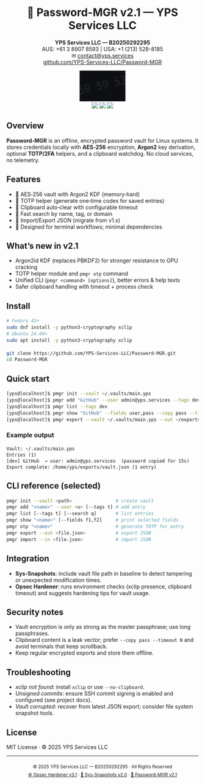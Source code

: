 <h1 align="center">🔐 Password-MGR v2.1 — YPS Services LLC</h1>
<p align="center">
  <b>YPS Services LLC — B20250292295</b><br>
  AUS: +61 3 8907 8593 | USA: +1 (213) 528-8185<br>
  ✉ <a href="mailto:contact@yps.services">contact@yps.services</a><br>
  <a href="https://github.com/YPS-Services-LLC/Password-MGR">github.com/YPS-Services-LLC/Password-MGR</a>
</p>
<p align="center">
  <img src="assets/watermark-505953-angled.svg" width="120" height="80"><br>
  <img src="https://img.shields.io/badge/version-v2.1-blue?style=for-the-badge">
  <img src="https://img.shields.io/badge/license-MIT-green?style=for-the-badge">
  <img src="https://img.shields.io/badge/status-Stable-orange?style=for-the-badge">
</p>

## Overview
**Password‑MGR** is an offline, encrypted password vault for Linux systems. It stores credentials locally with **AES‑256** encryption, **Argon2** key derivation, optional **TOTP/2FA** helpers, and a clipboard watchdog. No cloud services, no telemetry.

## Features
- 🔐 AES‑256 vault with Argon2 KDF (memory‑hard)
- 🔑 TOTP helper (generate one‑time codes for saved entries)
- 🧹 Clipboard auto‑clear with configurable timeout
- 🔎 Fast search by name, tag, or domain
- 🔁 Import/Export JSON (migrate from v1.x)
- 🧰 Designed for terminal workflows; minimal dependencies

## What’s new in v2.1
- Argon2id KDF (replaces PBKDF2) for stronger resistance to GPU cracking
- TOTP helper module and `pmgr otp` command
- Unified CLI (`pmgr <command> [options]`), better errors & help texts
- Safer clipboard handling with timeout + process check

## Install
```bash
# Fedora 42+
sudo dnf install -y python3-cryptography xclip
# Ubuntu 24.04+
sudo apt install -y python3-cryptography xclip

git clone https://github.com/YPS-Services-LLC/Password-MGR.git
cd Password-MGR
```

## Quick start
```bash
[yps@localhost]$ pmgr init --vault ~/.vaults/main.yps
[yps@localhost]$ pmgr add "GitHub" --user admin@yps.services --tags dev
[yps@localhost]$ pmgr list --tags dev
[yps@localhost]$ pmgr show "GitHub" --fields user,pass --copy pass --timeout 15
[yps@localhost]$ pmgr export --vault ~/.vaults/main.yps --out ~/exports/vault.json
```

### Example output
```text
Vault: ~/.vaults/main.yps
Entries (1)
[dev] GitHub  → user: admin@yps.services  (password copied for 15s)
Export complete: /home/yps/exports/vault.json (1 entry)
```

## CLI reference (selected)
```bash
pmgr init --vault <path>                # create vault
pmgr add "<name>" --user <u> [--tags t] # add entry
pmgr list [--tags t] [--search q]       # list entries
pmgr show "<name>" [--fields f1,f2]     # print selected fields
pmgr otp "<name>"                       # generate TOTP for entry
pmgr export --out <file.json>           # export JSON
pmgr import --in <file.json>            # import JSON
```

## Integration
- **Sys‑Snapshots**: include vault file path in baseline to detect tampering or unexpected modification times.
- **Opsec Hardener**: runs environment checks (xclip presence, clipboard timeout) and suggests hardening tips for vault usage.

## Security notes
- Vault encryption is only as strong as the master passphrase; use long passphrases.
- Clipboard content is a leak vector; prefer `--copy pass --timeout N` and avoid terminals that keep scrollback.
- Keep regular encrypted exports and store them offline.

## Troubleshooting
- *xclip not found*: install `xclip` or use `--no-clipboard`.
- *Unsigned commits*: ensure SSH commit signing is enabled and configured (see project docs).
- *Vault corrupted*: recover from latest JSON export; consider file system snapshot tools.

## License
MIT License · © 2025 YPS Services LLC

<hr>
<p align="center">
  <sub>© 2025 YPS Services LLC — B20250292295 · All Rights Reserved</sub><br>
  <sub>
    <a href="https://github.com/YPS-Services-LLC/OPSEC-Hardener">⚙️ Opsec Hardener v3.1</a> ·
    <a href="https://github.com/YPS-Services-LLC/Sys-Snapshots">🧠 Sys-Snapshots v2.0</a> ·
    <a href="https://github.com/YPS-Services-LLC/Password-MGR">🔐 Password-MGR v2.1</a>
  </sub>
</p>
